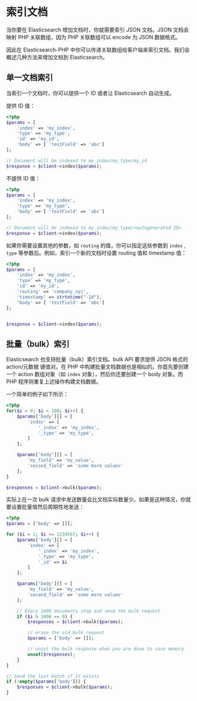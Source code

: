 # 索引文档

当你要在 Elasticsearch 增加文档时，你就需要索引 JSON 文档。JSON 文档会映射 PHP 关联数组，因为 PHP 关联数组可以 encode 为 JSON 数据格式。

因此在 Elasticsearch-PHP 中你可以传递关联数组给客户端来索引文档。我们会概述几种方法来增加文档到 Elasticsearch。

## 单一文档索引

当索引一个文档时，你可以提供一个 ID 或者让 Elasticsearch 自动生成。

提供 ID 值：

```php
<?php
$params = [
    'index' => 'my_index',
    'type' => 'my_type',
    'id' => 'my_id',
    'body' => [ 'testField' => 'abc']
];

// Document will be indexed to my_index/my_type/my_id
$response = $client->index($params);
```

不提供 ID 值：

```php
<?php
$params = [
    'index' => 'my_index',
    'type' => 'my_type',
    'body' => [ 'testField' => 'abc']
];

// Document will be indexed to my_index/my_type/<autogenerated ID>
$response = $client->index($params);
```

如果你需要设置其他的参数，如 `routing` 的值，你可以指定这些参数到 `index` ,  `type` 等参数后。例如，索引一个新的文档时设置 routing 值和 timestamp 值：

```php
<?php
$params = [
    'index' => 'my_index',
    'type' => 'my_type',
    'id' => 'my_id',
    'routing' => 'company_xyz',
    'timestamp' => strtotime("-1d"),
    'body' => [ 'testField' => 'abc']
];


$response = $client->index($params);
```

## 批量（bulk）索引

Elasticsearch 也支持批量（bulk）索引文档。bulk API 要求提供 JSON 格式的 action/元数据 键值对。在 PHP 中构建批量文档数据也是相似的。你首先要创建一个 action 数组对象（如 `index` 对象），然后你还要创建一个 body 对象。而 PHP 程序则重复上述操作构建文档数据。

一个简单的例子如下所示：

```php
<?php
for($i = 0; $i < 100; $i++) {
    $params['body'][] = [
        'index' => [
            '_index' => 'my_index',
            '_type' => 'my_type',
        ]
    ];

    $params['body'][] = [
        'my_field' => 'my_value',
        'second_field' => 'some more values'
    ];
}

$responses = $client->bulk($params);
```

实际上在一次 bulk 请求中发送数量会比文档实际数量少。如果是这种情况，你就要设置批量值然后周期性地发送：

```php
<?php
$params = ['body' => []];

for ($i = 1; $i <= 1234567; $i++) {
    $params['body'][] = [
        'index' => [
            '_index' => 'my_index',
            '_type' => 'my_type',
            '_id' => $i
        ]
    ];

    $params['body'][] = [
        'my_field' => 'my_value',
        'second_field' => 'some more values'
    ];

    // Every 1000 documents stop and send the bulk request
    if ($i % 1000 == 0) {
        $responses = $client->bulk($params);

        // erase the old bulk request
        $params = ['body' => []];

        // unset the bulk response when you are done to save memory
        unset($responses);
    }
}

// Send the last batch if it exists
if (!empty($params['body'])) {
    $responses = $client->bulk($params);
}
```